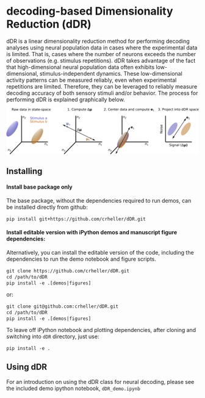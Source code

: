# decoding-based Dimensionality Reduction (dDR)

dDR is a linear dimensionality reduction method for performing decoding analyses using neural population data in cases where the experimental data is limited. That is, cases where the number of neurons exceeds the number of observations (e.g. stimulus repetitions). dDR takes advantage of the fact that high-dimensional neural population data often exhibits low-dimensional, stimulus-independent dynamics. These low-dimensional activity patterns can be measured reliably, even when experimental repetitions are limited. Therefore, they can be leveraged to reliably measure decoding accuracy of both sensory stimuli and/or behavior. The process for performing dDR is explained graphically below. 

![alt text](figures/final/fig3.png "dDR procedure")

## Installing
#### Install base package only
The base package, without the dependencies required to run demos, can be installed directly from github:
```
pip install git+https://github.com/crheller/dDR.git
```

#### Install editable version with iPython demos and manuscript figure dependencies:
Alternatively, you can install the editable version of the code, including the dependencies to run the demo notebook and figure scripts.
```
git clone https://github.com/crheller/dDR.git
cd /path/to/dDR
pip install -e .[demos|figures]
```
or:
```
git clone git@github.com:crheller/dDR.git
cd /path/to/dDR
pip install -e .[demos|figures]
```
To leave off iPython notebook  and plotting dependencies, after cloning and switching into `dDR` directory, just use:
```
pip install -e .
```

## Using dDR
For an introduction on using the dDR class for neural decoding, please see the included demo ipython notebook, `dDR_demo.ipynb`
